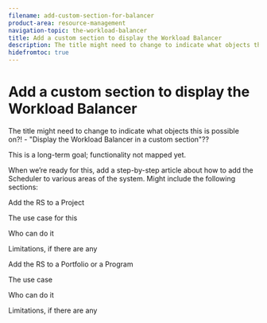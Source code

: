 ```yaml
---
filename: add-custom-section-for-balancer
product-area: resource-management
navigation-topic: the-workload-balancer
title: Add a custom section to display the Workload Balancer
description: The title might need to change to indicate what objects this is possible on?! - "Display the Workload Balancer in a custom section"??
hidefromtoc: true
---
```


# Add a custom section to display the Workload Balancer

The title might need to change to indicate what objects this is possible on?!&nbsp;- "Display the Workload Balancer in a custom section"??

This is a long-term goal; functionality not mapped yet.

When we’re ready for this, add a step-by-step article about how to add the Scheduler to various areas of the system. Might include the following sections:

Add the RS to a Project

The use case for this

Who can do it

Limitations, if there are any

Add the RS to a Portfolio or a Program

The use case

Who can do it

Limitations, if there are any
